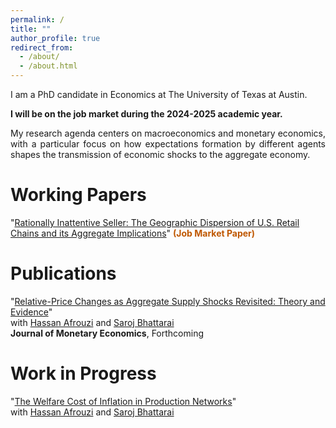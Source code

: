 ```yaml
---
permalink: /
title: ""
author_profile: true
redirect_from: 
  - /about/
  - /about.html
---
```

<div style="text-align: justify;">
I am a PhD candidate in Economics at The University of Texas at Austin. 

**I will be on the job market during the 2024-2025 academic year.** 

My research agenda centers on macroeconomics and monetary economics, with a particular focus on how expectations formation by
different agents shapes the transmission of economic shocks to the aggregate economy.
</div>

# Working Papers
"[Rationally Inattentive Seller: The Geographic Dispersion of U.S. Retail Chains and its Aggregate Implications](https://edson-wu.github.io/files/RI-multi-region.pdf)" <span style="color:#BF5700;"><strong>(Job Market Paper)</strong></span>

# Publications
"[Relative-Price Changes as Aggregate Supply Shocks Revisited: Theory and Evidence](https://afrouzi.com/abw_relative_prices.pdf)" <br>
with [Hassan Afrouzi](https://afrouzi.com/) and [Saroj Bhattarai](https://sites.google.com/site/bhattaraisaroj/home) <br>
**Journal of Monetary Economics**, Forthcoming

# Work in Progress 
"[The Welfare Cost of Inflation in Production Networks](https://afrouzi.com/abw_slides.pdf)" <br>
with [Hassan Afrouzi](https://afrouzi.com/) and [Saroj Bhattarai](https://sites.google.com/site/bhattaraisaroj/home) <br>









